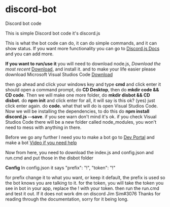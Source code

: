 # discord-bot
Discord bot code

This is simple Discord bot code
it's discord.js



This is what the bot code can do, it can do simple commands, and it can show status.
If you want more functionality you can go to [Discord.js Docs](https://discord.js.org) and you can add more.

**If you want to run/use it**
you will need to download node.js, *Download the most recent* [Download](https://nodejs.org/en/), and install it.
and to make your life easier please download Microsoft Visual Studios Code [Download](https://code.visualstudio.com/)

then go ahead and click your windows key and type **cmd** and click enter
it should open a command prompt, do **CD Desktop**, then do **mkdir code && CD code**. Then we will make one more folder, do **mkdir disbot && CD disbot**.
do **npm init** and click enter for all, it will say is this ok? (yes) just click enter again.
do **code.** what that will do is open Visual Studios Code.
Now we will be installing the dependencies, to do this do **npm install discord.js --save**. if you see warn don't mind it's ok.
if you check Visual Studios Code there will be a new folder called node_modules, you won't need to mess with anything in there.

Before we go any further I need you to make a bot go to [Dev Portal](https://discord.com/developers/applications) and make a bot
[Video if you need help](https://youtu.be/NfMkYggLRAs)


Now from here, you need to download the index.js and config.json and run.cmd
and put those in the disbot folder

**Config**
In config.json it says 
    "prefix": "!", "token": "!"


for prefix change it to what you want, or keep it default, the prefix is used so the bot knows you are talking to it.
for the token, you will take the token you see in bot in your app, replace the ! with your token.
then run the run.cmd and test it out. If it does not work dm on discord Jim Sim#3076
Thanks for reading through the documentation, sorry for it being long.   
